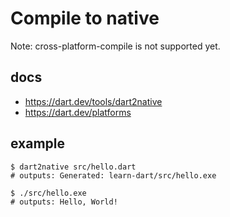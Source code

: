 # Compile to native

Note: cross-platform-compile is not supported yet.

## docs
- https://dart.dev/tools/dart2native
- https://dart.dev/platforms

## example

```
$ dart2native src/hello.dart
# outputs: Generated: learn-dart/src/hello.exe

$ ./src/hello.exe
# outputs: Hello, World!

```
